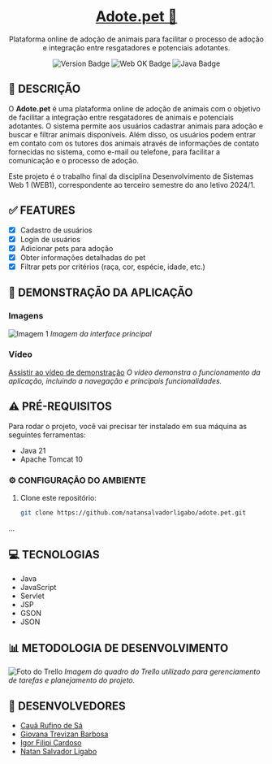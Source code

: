<h1 align="center">
    <a href="#">Adote.pet 🐾</a>
</h1>
<div align="center">
   <p>Plataforma online de adoção de animais para facilitar o processo de adoção e integração entre resgatadores e potenciais adotantes.</p>
   
   ![Version Badge](https://img.shields.io/badge/version-1.0-blue)
   ![Web OK Badge](https://img.shields.io/badge/web-OK-brightgreen)
   ![Java Badge](https://img.shields.io/badge/Language-Java-red)
</div>

## 🚀 DESCRIÇÃO

O **Adote.pet** é uma plataforma online de adoção de animais com o objetivo de facilitar a integração entre resgatadores de animais e potenciais adotantes. O sistema permite aos usuários cadastrar animais para adoção e buscar e filtrar animais disponíveis. Além disso, os usuários podem entrar em contato com os tutores dos animais através de informações de contato fornecidas no sistema, como e-mail ou telefone, para facilitar a comunicação e o processo de adoção.

Este projeto é o trabalho final da disciplina Desenvolvimento de Sistemas Web 1 (WEB1), correspondente ao terceiro semestre do ano letivo 2024/1.

## ✅ FEATURES

- [x] Cadastro de usuários
- [x] Login de usuários
- [x] Adicionar pets para adoção
- [x] Obter informações detalhadas do pet
- [x] Filtrar pets por critérios (raça, cor, espécie, idade, etc.)

## 🎦 DEMONSTRAÇÃO DA APLICAÇÃO

### Imagens

![Imagem 1]()
*Imagem da interface principal*

### Vídeo

[Assistir ao vídeo de demonstração]()
*O vídeo demonstra o funcionamento da aplicação, incluindo a navegação e principais funcionalidades.*

## ⚠️ PRÉ-REQUISITOS

Para rodar o projeto, você vai precisar ter instalado em sua máquina as seguintes ferramentas:

- Java 21
- Apache Tomcat 10

### ⚙️ CONFIGURAÇÃO DO AMBIENTE

1. Clone este repositório:
   ```bash
   git clone https://github.com/natansalvadorligabo/adote.pet.git
...

## 💻 TECNOLOGIAS

- Java
- JavaScript
- Servlet
- JSP
- GSON
- JSON

## 📊 METODOLOGIA DE DESENVOLVIMENTO

![Foto do Trello](https://i.imgur.com/SebXN2O.png)
*Imagem do quadro do Trello utilizado para gerenciamento de tarefas e planejamento do projeto.*

## 👥 DESENVOLVEDORES

- [Cauã Rufino de Sá](https://github.com/CauaDeSa)
- [Giovana Trevizan Barbosa](https://github.com/giovanatrevizanbarbosa)
- [Igor Filipi Cardoso](https://github.com/IgorFilipiCardoso)
- [Natan Salvador Ligabo](https://github.com/natansalvadorligabo)

